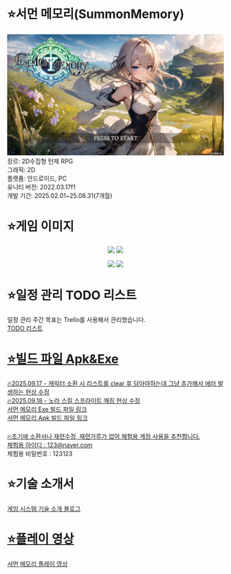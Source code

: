 # :star:서먼 메모리(SummonMemory)

<img src="https://raw.githubusercontent.com/NickJeongWib/Repo_Image/refs/heads/main/SummonMemory/MainImg.png"  width="600"/></a><br>
장르: 2D수집형 턴제 RPG<br>
그래픽: 2D<br>
플랫폼: 안드로이드, PC<br>
유니티 버전: 2022.03.17f1<br>
개발 기간: 2025.02.01~25.08.31(7개월)

# :star:게임 이미지
<p align="center">
  <img src="https://img1.daumcdn.net/thumb/R1280x0/?scode=mtistory2&fname=https%3A%2F%2Fblog.kakaocdn.net%2Fdna%2FbInuh0%2FbtsQe5JUv4K%2FAAAAAAAAAAAAAAAAAAAAAMuana1BgngLJGxEAaZFNjRsm0AgSUyc7HE5a6Ul3h8m%2Fimg.png%3Fcredential%3DyqXZFxpELC7KVnFOS48ylbz2pIh7yKj8%26expires%3D1759244399%26allow_ip%3D%26allow_referer%3D%26signature%3D9cAUyWU6h67NXqTxy2yzBF9sDTk%253D" width="45%" />
    <img src="https://img1.daumcdn.net/thumb/R1280x0/?scode=mtistory2&fname=https%3A%2F%2Fblog.kakaocdn.net%2Fdna%2FbsHhSf%2FbtsQfx0vxHe%2FAAAAAAAAAAAAAAAAAAAAAOzC-2HQTNQVVOgY1BgCA9AEGBJ-o9egTmOLZ17dfaAr%2Fimg.png%3Fcredential%3DyqXZFxpELC7KVnFOS48ylbz2pIh7yKj8%26expires%3D1759244399%26allow_ip%3D%26allow_referer%3D%26signature%3DvjrbBaW8CkIdLVGvN%252FBLX2gBXUY%253D" width="45%" />
</p>
<p align="center">
  <img src="https://img1.daumcdn.net/thumb/R1280x0/?scode=mtistory2&fname=https%3A%2F%2Fblog.kakaocdn.net%2Fdna%2Fctmj2P%2FbtsQer019tx%2FAAAAAAAAAAAAAAAAAAAAAGOKry-xl8bZ7JxeYMJ-MHTRWgc_W22pd4INI55aC9U4%2Fimg.png%3Fcredential%3DyqXZFxpELC7KVnFOS48ylbz2pIh7yKj8%26expires%3D1759244399%26allow_ip%3D%26allow_referer%3D%26signature%3D2YDvCl4%252FkmusQc%252FI1pAiyJjJieE%253D" width="45%" />
  <img src="https://img1.daumcdn.net/thumb/R1280x0/?scode=mtistory2&fname=https%3A%2F%2Fblog.kakaocdn.net%2Fdna%2Fnbeje%2FbtsQdnrfZgm%2FAAAAAAAAAAAAAAAAAAAAAMdbbFP2Teh5zFHvJOHlbXLDOIWLZm6qUXGAgLsO_0BD%2Fimg.png%3Fcredential%3DyqXZFxpELC7KVnFOS48ylbz2pIh7yKj8%26expires%3D1759244399%26allow_ip%3D%26allow_referer%3D%26signature%3DHyP94p7S56M7gYVbaH2Sy0rHXVo%253D" width="45%" />
</p>

# :star:일정 관리 TODO 리스트
일정 관리 주간 목표는 Trello를 사용해서 관리했습니다.<br>
<a href="https://trello.com/b/kffmqhyS/summonmemory">TODO 리스트
  
# :star:빌드 파일 Apk&Exe
🔥2025.09.17 - 캐릭터 소환 시 리스트를 clear 후 담아야하는데 그냥 추가해서 에러 발생하는 현상 수정<br>
🔥2025.09.18 - 노라 스킬 스프라이트 깨짐 현상 수정<br>
<a href="https://drive.google.com/file/d/1ZC1kKPSwGRs6pp35SIoj18IziPmurzEd/view?usp=sharing">서먼 메모리 Exe 빌드 파일 링크<br>
<a href="https://drive.google.com/file/d/1RPikNawKufLPHsdV6U6wrQCln3q1ud8L/view?usp=sharing">서먼 메모리 Apk 빌드 파일 링크<br>

###
:fire:초기에 소환서나 재련수정, 재련가루가 없어 체험용 계정 사용을 추천합니다.</font><br>
체험용 아이디   : 123@naver.com<br>
체험용 비밀번호 : 123123<br>

# :star:기술 소개서
<a href="https://rko6789.tistory.com/category/Unity_Porfolio/2D%20%EC%88%98%EC%A7%91%ED%98%95_%ED%84%B4%EC%A0%9C_RPG">게임 시스템 기술 소개 블로그<br>

# :star:플레이 영상
<a href="https://youtu.be/zbgeSFF4XaE">서먼 메모리 플레이 영상<br>

